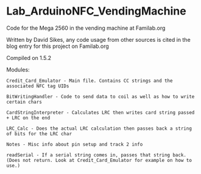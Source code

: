 Lab_ArduinoNFC_VendingMachine
=============================

Code for the Mega 2560 in the vending machine at Familab.org

Written by David Sikes, any code usage from other sources is cited in the blog entry for this project on Familab.org

Compiled on 1.5.2

Modules:
    
    Credit_Card_Emulator - Main file. Contains CC strings and the associated NFC tag UIDs
   
    BitWritingHandler - Code to send data to coil as well as how to write certain chars
   
    CardStringInterpreter - Calculates LRC then writes card string passed + LRC on the end
   
    LRC_Calc - Does the actual LRC calculation then passes back a string of bits for the LRC char
   
    Notes - Misc info about pin setup and track 2 info
   
    readSerial - If a serial string comes in, passes that string back. (Does not return. Look at Credit_Card_Emulator for example on how to use.)